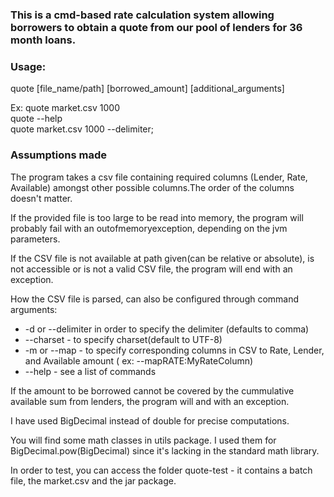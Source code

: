 <h3>This is a cmd-based rate calculation system allowing borrowers to obtain a quote from our pool of lenders for 36 month loans.</h3>
<h3>Usage:</h3>
    <p>quote [file_name/path] [borrowed_amount] [additional_arguments]</p>
    <p>Ex:   quote market.csv 1000<br>quote --help<br>quote market.csv 1000 --delimiter;</p>
<h3>Assumptions made</h3> 
  <p>The program takes a csv file containing required columns (Lender, Rate, Available) amongst other possible columns.The order of the columns doesn't matter.</p>
  <p>If the provided file is too large to be read into memory, the program will probably fail with an outofmemoryexception, depending
on the jvm parameters.</p>
  <p>If the CSV file is not available at path given(can be relative or absolute), is not accessible or is not a valid CSV file, the program
will end with an exception.</p>
  <p>How the CSV file is parsed, can also be configured through command arguments:</p>
  <ul>
    <li>-d or --delimiter in order to specify the delimiter (defaults to comma)</li>
    <li>--charset - to specify charset(default to UTF-8)</li>
    <li>-m or --map - to specify corresponding columns in CSV to Rate, Lender, and Available amount ( ex: --mapRATE:MyRateColumn)</li>
    <li>--help - see a list of commands</li>
  </ul>
  <p>If the amount to be borrowed cannot be covered by the cummulative available sum from lenders, the program will and with an exception. </p>
  <p>I have used BigDecimal instead of double for precise computations.</p>
  <p>You will find some math classes in utils package. I used them for BigDecimal.pow(BigDecimal) since it's lacking in the standard math library.</p>
  <p>In order to test, you can access the folder quote-test - it contains a batch file, the market.csv and the jar package.</p>
 
  
  
